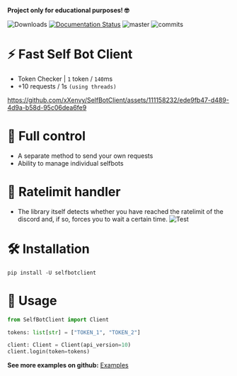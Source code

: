 **Project only for educational purposes! 🤓**

![Downloads](https://pepy.tech/badge/selfbotclient)
[![Documentation Status](https://readthedocs.org/projects/selfbotclient/badge/?version=latest)](https://selfbotclient.readthedocs.io/en/latest/?badge=latest)
![master](https://img.shields.io/github/last-commit/badges/shields/master)
![commits](https://badgen.net/github/commits/xXenvy/selfbotclient/master)

# ⚡ Fast Self Bot Client
- Token Checker | `1` token / `140`ms
- +10 requests / 1s `(using threads)`

https://github.com/xXenvy/SelfBotClient/assets/111158232/ede9fb47-d489-4d9a-b58d-95c06dea6fe9


# 🔧 Full control
- A separate method to send your own requests
- Ability to manage individual selfbots

# 📌 Ratelimit handler
- The library itself detects whether you have reached the ratelimit of the discord and, if so, forces you to wait a certain time.
![Test](https://i.imgur.com/hTUFQKF.png)
# 🛠️ Installation
```shell
pip install -U selfbotclient
```
# 💫 Usage
```py
from SelfBotClient import Client

tokens: list[str] = ["TOKEN_1", "TOKEN_2"]

client: Client = Client(api_version=10)
client.login(token=tokens)
```
**See more examples on github:** [Examples](https://github.com/xXenvy/SelfBotClient/tree/master/examples)
